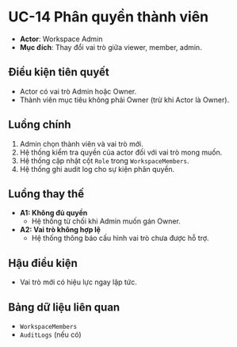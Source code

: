 # UC-14 Phân quyền thành viên

- **Actor**: Workspace Admin
- **Mục đích**: Thay đổi vai trò giữa viewer, member, admin.

## Điều kiện tiên quyết
- Actor có vai trò Admin hoặc Owner.
- Thành viên mục tiêu không phải Owner (trừ khi Actor là Owner).

## Luồng chính
1. Admin chọn thành viên và vai trò mới.
2. Hệ thống kiểm tra quyền của actor đối với vai trò mong muốn.
3. Hệ thống cập nhật cột `Role` trong `WorkspaceMembers`.
4. Hệ thống ghi audit log cho sự kiện phân quyền.

## Luồng thay thế
- **A1: Không đủ quyền**
  - Hệ thống từ chối khi Admin muốn gán Owner.
- **A2: Vai trò không hợp lệ**
  - Hệ thống thông báo cấu hình vai trò chưa được hỗ trợ.

## Hậu điều kiện
- Vai trò mới có hiệu lực ngay lập tức.

## Bảng dữ liệu liên quan
- `WorkspaceMembers`
- `AuditLogs` (nếu có)
